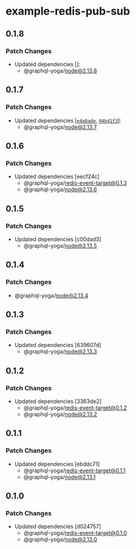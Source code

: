 # example-redis-pub-sub

## 0.1.8

### Patch Changes

- Updated dependencies []:
  - @graphql-yoga/node@2.13.8

## 0.1.7

### Patch Changes

- Updated dependencies [[`e4e8ade`](https://github.com/dotansimha/graphql-yoga/commit/e4e8ade526c2aec7ea28218ca7795e96b867fc6b), [`94b41f3`](https://github.com/dotansimha/graphql-yoga/commit/94b41f30f598afb37db2438c736764e2a539cd10)]:
  - @graphql-yoga/node@2.13.7

## 0.1.6

### Patch Changes

- Updated dependencies [eecf24c]
  - @graphql-yoga/redis-event-target@0.1.3
  - @graphql-yoga/node@2.13.6

## 0.1.5

### Patch Changes

- Updated dependencies [c00dad3]
  - @graphql-yoga/node@2.13.5

## 0.1.4

### Patch Changes

- @graphql-yoga/node@2.13.4

## 0.1.3

### Patch Changes

- Updated dependencies [639607d]
  - @graphql-yoga/node@2.13.3

## 0.1.2

### Patch Changes

- Updated dependencies [3363de2]
  - @graphql-yoga/redis-event-target@0.1.2
  - @graphql-yoga/node@2.13.2

## 0.1.1

### Patch Changes

- Updated dependencies [ebddc71]
  - @graphql-yoga/redis-event-target@0.1.1
  - @graphql-yoga/node@2.13.1

## 0.1.0

### Patch Changes

- Updated dependencies [d024757]
  - @graphql-yoga/redis-event-target@0.1.0
  - @graphql-yoga/node@2.13.0
